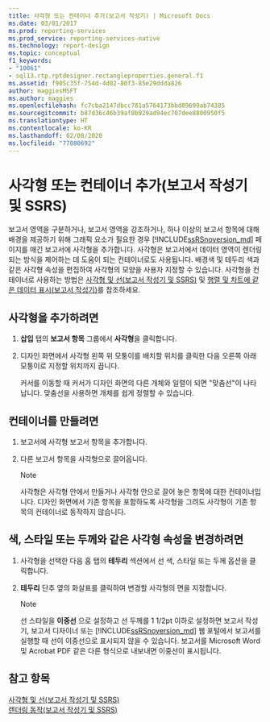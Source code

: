 ```yaml
---
title: 사각형 또는 컨테이너 추가(보고서 작성기) | Microsoft Docs
ms.date: 03/01/2017
ms.prod: reporting-services
ms.prod_service: reporting-services-native
ms.technology: report-design
ms.topic: conceptual
f1_keywords:
- "10061"
- sql13.rtp.rptdesigner.rectangleproperties.general.f1
ms.assetid: f905c35f-754d-4d02-80f3-85e29ddda826
author: maggiesMSFT
ms.author: maggies
ms.openlocfilehash: fc7cba2147dbcc781a5764173bbd09699ab74385
ms.sourcegitcommit: b87d36c46b39af8b929ad94ec707dee8800950f5
ms.translationtype: HT
ms.contentlocale: ko-KR
ms.lasthandoff: 02/08/2020
ms.locfileid: "77080692"
---
```

# <a name="add-a-rectangle-or-container-report-builder-and-ssrs"></a>사각형 또는 컨테이너 추가(보고서 작성기 및 SSRS)
  보고서 영역을 구분하거나, 보고서 영역을 강조하거나, 하나 이상의 보고서 항목에 대해 배경을 제공하기 위해 그래픽 요소가 필요한 경우 [!INCLUDE[ssRSnoversion_md](../../includes/ssrsnoversion-md.md)] 페이지를 매긴 보고서에 사각형을 추가합니다. 사각형은 보고서에서 데이터 영역이 렌더링되는 방식을 제어하는 데 도움이 되는 컨테이너로도 사용됩니다. 배경색 및 테두리 색과 같은 사각형 속성을 편집하여 사각형의 모양을 사용자 지정할 수 있습니다. 사각형을 컨테이너로 사용하는 방법은 [사각형 및 선&#40;보고서 작성기 및 SSRS&#41;](../../reporting-services/report-design/rectangles-and-lines-report-builder-and-ssrs.md) 및 [행렬 및 차트에 같은 데이터 표시&#40;보고서 작성기&#41;](../../reporting-services/report-design/display-the-same-data-on-a-matrix-and-a-chart-report-builder.md)를 참조하세요.    
   
## <a name="to-add-a-rectangle"></a>사각형을 추가하려면    
    
1.  **삽입** 탭의 **보고서 항목** 그룹에서 **사각형**을 클릭합니다.    
    
2.  디자인 화면에서 사각형 왼쪽 위 모퉁이를 배치할 위치를 클릭한 다음 오른쪽 아래 모퉁이로 지정할 위치까지 끕니다.    
    
     커서를 이동할 때 커서가 디자인 화면의 다른 개체와 일렬이 되면 "맞춤선"이 나타납니다. 맞춤선을 사용하면 개체를 쉽게 정렬할 수 있습니다.    
    
## <a name="to-create-a-container"></a>컨테이너를 만들려면    
    
1.  보고서에 사각형 보고서 항목을 추가합니다.    
    
2.  다른 보고서 항목을 사각형으로 끌어옵니다.    
    
    > [!NOTE]    
    >  사각형은 사각형 안에서 만들거나 사각형 안으로 끌어 놓은 항목에 대한 컨테이너입니다. 디자인 화면에서 기존 항목을 포함하도록 사각형을 그려도 사각형이 기존 항목의 컨테이너로 동작하지 않습니다.    
    
## <a name="to-change-rectangle-properties-such-as-color-style-or-weight"></a>색, 스타일 또는 두께와 같은 사각형 속성을 변경하려면    
    
1.  사각형을 선택한 다음 홈 탭의 **테두리** 섹션에서 선 색, 스타일 또는 두께 옵션을 클릭합니다.    
    
2.  **테두리** 단추 옆의 화살표를 클릭하여 변경할 사각형의 면을 지정합니다.    
    
    > [!NOTE]    
    >  선 스타일을 **이중선** 으로 설정하고 선 두께를 1 1/2pt 이하로 설정하면 보고서 작성기, 보고서 디자이너 또는 [!INCLUDE[ssRSnoversion_md](../../includes/ssrsnoversion-md.md)] 웹 포털에서 보고서를 실행할 때 선이 이중선으로 표시되지 않을 수 있습니다. 보고서를 Microsoft Word 및 Acrobat PDF 같은 다른 형식으로 내보내면 이중선이 표시됩니다.    
    
## <a name="see-also"></a>참고 항목    
 [사각형 및 선&#40;보고서 작성기 및 SSRS&#41;](../../reporting-services/report-design/rectangles-and-lines-report-builder-and-ssrs.md)     
 [렌더링 동작&#40;보고서 작성기 및 SSRS&#41;](../../reporting-services/report-design/rendering-behaviors-report-builder-and-ssrs.md)    
    
  
